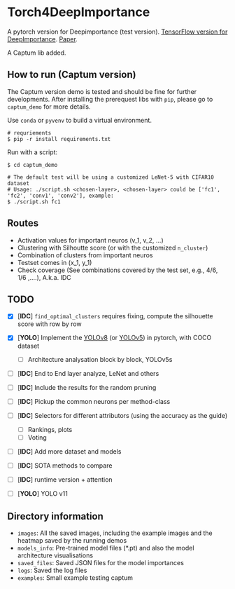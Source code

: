 # Torch4DeepImportance

A pytorch version for Deepimportance (test version). [TensorFlow version for DeepImportance](https://github.com/DeepImportance/deepimportance_code_release/tree/ga_modifications). [Paper](https://zenodo.org/records/3628024).

A Captum lib added.

## How to run (Captum version)

The Captum version demo is tested and should be fine for further developments. After installing the prerequest libs with `pip`, please go to `captum_demo` for more details.

Use `conda` or `pyvenv` to build a virtual environment.

```shell
# requriements
$ pip -r install requirements.txt
```

Run with a script:

```shell
$ cd captum_demo

# The default test will be using a customized LeNet-5 with CIFAR10 dataset
# Usage: ./script.sh <chosen-layer>, <chosen-layer> could be ['fc1', 'fc2', 'conv1', 'conv2'], example:
$ ./script.sh fc1
```

## Routes

- Activation values for important neuros (v_1, v_2, ...)
- Clustering with Silhoutte score (or with the customized `n_cluster`)
- Combination of clusters from important neuros
- Testset comes in (x_1, y_1)
- Check coverage (See combinations covered by the test set, e.g., 4/6, 1/6 ,....), A.k.a. IDC

## TODO

- [x] [**IDC**] `find_optimal_clusters` requires fixing, compute the silhouette score with row by row
- [x] [**YOLO**] Implement the [YOLOv8](https://github.com/jahongir7174/YOLOv8-pt/tree/master) (or [YOLOv5](https://github.com/mihir135/yolov5)) in pytorch, with COCO dataset
  - [ ] Architecture analysation block by block, YOLOv5s
- [ ] [**IDC**] End to End layer analyze, LeNet and others
- [ ] [**IDC**] Include the results for the random pruning
- [ ] [**IDC**] Pickup the common neurons per method-class
- [ ] [**IDC**] Selectors for different attributors (using the accuracy as the guide)
    - [ ] Rankings, plots
    - [ ] Voting
- [ ] [**IDC**] Add more dataset and models
- [ ] [**IDC**] SOTA methods to compare
- [ ] [**IDC**] runtime version + attention
- [ ] [**YOLO**] YOLO v11


## Directory information

- `images`: All the saved images, including the example images and the heatmap saved by the running demos
- `models_info`: Pre-trained model files (*.pt) and also the model architecture visualisations
- `saved_files`: Saved JSON files for the model importances
- `logs`: Saved the log files
- `examples`: Small example testing captum
